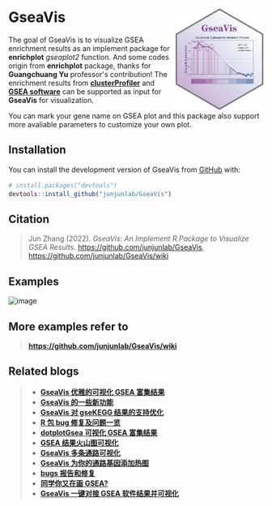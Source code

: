 
# GseaVis <img src="man/gseaVis-logo.png" align="right" height="200" />

<!-- badges: start -->

The goal of GseaVis is to visualize GSEA enrichment results as an implement package for **enrichplot** _gseaplot2_ function. And some codes origin from **enrichplot** package, thanks for **Guangchuang Yu** professor's contribution! The enrichment results from [**clusterProfiler**](https://github.com/YuLab-SMU/clusterProfiler) and [**GSEA software**](http://www.gsea-msigdb.org/gsea/index.jsp) can be supported as input for **GseaVis** for visualization.

You can mark your gene name on GSEA plot and this package also support more avaliable parameters to customize your own plot.

<!-- badges: end -->

## Installation

You can install the development version of GseaVis from [GitHub](https://github.com/) with:

``` r
# install.packages("devtools")
devtools::install_github("junjunlab/GseaVis")
```

## Citation

> Jun Zhang (2022). *GseaVis: An Implement R Package to Visualize GSEA Results.*  https://github.com/junjunlab/GseaVis, https://github.com/junjunlab/GseaVis/wiki

## Examples

![image](https://user-images.githubusercontent.com/64965509/198213474-43775942-1a40-4603-b1f8-2c2b0f2778e7.png)

## More examples refer to

> **https://github.com/junjunlab/GseaVis/wiki**

## Related blogs

> - [**GseaVis 优雅的可视化 GSEA 富集结果**](https://mp.weixin.qq.com/s?__biz=MzkyMTI1MTYxNA==&mid=2247501276&idx=1&sn=dce53570ae507affd283ade6bf13e635&chksm=c184ffadf6f376bb877733ac98f1bae3dbe3d1f1e019d9dc044e976dfc0f4197d6df832ea074&token=503374955&lang=zh_CN#rd)
> - [**GseaVis 的一些新功能**](https://mp.weixin.qq.com/s?__biz=MzkyMTI1MTYxNA==&mid=2247503821&idx=1&sn=452994f7744ef4ae9b0a84cfc82be016&chksm=c184f5bcf6f37caa2b30f5994e63ccf451f16e1f9e75db5131bc6004b3d0d91db048a44a0434&token=503374955&lang=zh_CN#rd)
> - [**GseaVis 对 gseKEGG 结果的支持优化**](https://mp.weixin.qq.com/s?__biz=MzkyMTI1MTYxNA==&mid=2247504498&idx=1&sn=9397b6e0ba0142e73df648bb86486003&chksm=c184e803f6f36115ccaf03dc792886a8cc5ea27e7b6c6e78282c022ad57bc73a7ee00d60d0e7&token=503374955&lang=zh_CN#rd)
> - [**R 包 bug 修复及问题一览**](https://mp.weixin.qq.com/s?__biz=MzkyMTI1MTYxNA==&mid=2247506202&idx=1&sn=e0e464ea398b5f53660109dc1bb82ea5&chksm=c184e36bf6f36a7d86509fd6a691c8e421b9143867664f0c18b5b010d558f4f37eccd2992aa9&token=503374955&lang=zh_CN#rd)
> - [**dotplotGsea 可视化 GSEA 富集结果**](https://mp.weixin.qq.com/s?__biz=MzkyMTI1MTYxNA==&mid=2247506271&idx=1&sn=74c8eabda17915d1931bc6fec7e054f2&chksm=c184e32ef6f36a38974b53c7586a00d192753e691be0ce09cfe501e4ea493ec1c2bbfbce25bc&token=503374955&lang=zh_CN#rd)
> - [**GSEA 结果火山图可视化**](https://mp.weixin.qq.com/s?__biz=MzkyMTI1MTYxNA==&mid=2247506419&idx=1&sn=f9ad91a426fc6ef1f6fe7e5ce0343845&chksm=c184e382f6f36a94c5ac6cdd662eb69ef6736d778c64635ada874d6f512f5cd91935047cfd72&token=503374955&lang=zh_CN#rd)
> - [**GseaVis 多条通路可视化**](https://mp.weixin.qq.com/s?__biz=MzkyMTI1MTYxNA==&mid=2247506468&idx=1&sn=784d933d674ebaa7eb47cc02597a8437&chksm=c184e055f6f3694356c618a07299d6215c1a87521bab4553b2b34938ae7799d1bd9927306fa2&token=503374955&lang=zh_CN#rd)
> - [**GseaVis 为你的通路基因添加热图**](https://mp.weixin.qq.com/s?__biz=MzkyMTI1MTYxNA==&mid=2247506582&idx=1&sn=24994c3eb73d5c30d5c56ae4894151a6&chksm=c184e0e7f6f369f151009e47e59a0ddbb7727dcd4dce8503f8fe861f1cf08103439b791a3eec&token=503374955&lang=zh_CN#rd)
> - [**bugs 报告和修复**](https://mp.weixin.qq.com/s?__biz=MzkyMTI1MTYxNA==&mid=2247507735&idx=1&sn=d8236c12a07beecc5d6c181b196a9a78&chksm=c184e566f6f36c7072f382be27259127b4fa9c0b1228c891f5cfc35869861b3d9b8f6e9b0824&token=139164705&lang=zh_CN#rd)
> - [**同学你又在画 GSEA?**](https://mp.weixin.qq.com/s?__biz=MzkyMTI1MTYxNA==&mid=2247507943&idx=1&sn=2dc950650892f93a53eb1ef9abab6555&chksm=c184e596f6f36c8073acb3b614897062249c9b51c3aff4657dc9156670a9ff7a99df78dc7787&token=495330596&lang=zh_CN#rd)
> - [**GseaVis 一键对接 GSEA 软件结果并可视化**](https://mp.weixin.qq.com/s?__biz=MzkyMTI1MTYxNA==&mid=2247508126&idx=1&sn=99fb4220166f8865762a6c2eb495ebe4&chksm=c1849aeff6f313f98b412186a5139e72ebb147f1899c00e7919899be6849f604667d987a1090&token=1432898004&lang=zh_CN#rd)
